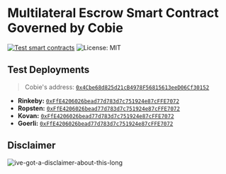 # Multilateral Escrow Smart Contract Governed by Cobie

[![Test smart contracts](https://github.com/pcaversaccio/escrow-contract/actions/workflows/test-contracts.yml/badge.svg)](https://github.com/pcaversaccio/escrow-contract/actions/workflows/test-contracts.yml)
![License: MIT](https://img.shields.io/badge/License-MIT-blue.svg)

## Test Deployments

> Cobie's address: [`0x4Cbe68d825d21cB4978F56815613eeD06Cf30152`](https://etherscan.io/address/0x4Cbe68d825d21cB4978F56815613eeD06Cf30152)

- **Rinkeby:** [`0xFfE4206026bead77d783d7c751924e87cFFE7072`](https://rinkeby.etherscan.io/address/0xFfE4206026bead77d783d7c751924e87cFFE7072)
- **Ropsten:** [`0xFfE4206026bead77d783d7c751924e87cFFE7072`](https://ropsten.etherscan.io/address/0xFfE4206026bead77d783d7c751924e87cFFE7072)
- **Kovan:** [`0xFfE4206026bead77d783d7c751924e87cFFE7072`](https://kovan.etherscan.io/address/0xFfE4206026bead77d783d7c751924e87cFFE7072)
- **Goerli:** [`0xFfE4206026bead77d783d7c751924e87cFFE7072`](https://goerli.etherscan.io/address/0xFfE4206026bead77d783d7c751924e87cFFE7072)

## Disclaimer

![ive-got-a-disclaimer-about-this-long](https://user-images.githubusercontent.com/25297591/154054324-6639d92d-0133-416c-b929-374ba7bb9218.jpg)
